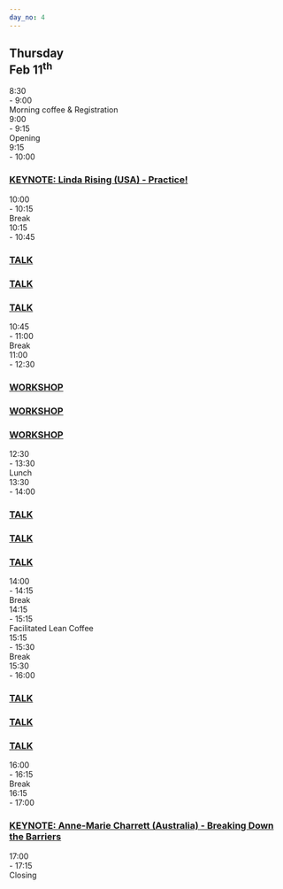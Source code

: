 ```yaml
---
day_no: 4
---
```


<article class="schedule">
  <hgroup>
    <h2>Thursday<br><span>Feb 11<sup>th</sup></span></h2>
  </hgroup>

  <section class="timetable">
  	<div class="row meta">
		<div class="col-md-1 start-time"><time class="start">8:30</time></div>
		<div class="col-md-1 end-time"> - <time class="end">9:00</time></div>
		<div class="col-md-9 description">Morning coffee &amp; Registration</div>
	</div>
  	<div class="row meta">
		<div class="col-md-1 start-time"><time class="start">9:00</time></div>
		<div class="col-md-1 end-time"> - <time class="end">9:15</time></div>
		<div class="col-md-9 description">Opening</div>
	</div>
  	<div class="row keynote">
		<div class="col-md-1 start-time"><time class="start">9:15</time></div>
		<div class="col-md-1 end-time"> - <time class="end">10:00</time></div>
		<div class="col-md-9 keynote"><h3><a href="/topics/linda-rising">KEYNOTE: Linda Rising (USA) - Practice!</a></h3></div>
	</div>
  	<div class="row break">
		<div class="col-md-1 start-time"><time class="start">10:00</time></div>
		<div class="col-md-1 end-time"> - <time class="end">10:15</time></div>
		<div class="col-md-9 description">Break</div>
	</div>
  	<div class="row talk">
		<div class="col-md-1 start-time"><time class="start">10:15</time></div>
		<div class="col-md-1 end-time"> - <time class="end">10:45</time></div>
		<div class="col-md-3 session"><h3><a href="/topics/#loremiipsum">TALK</a></h3></div>
		<div class="col-md-3 session"><h3><a href="/topics/#loremiipsum">TALK</a></h3></div>
		<div class="col-md-3 session"><h3><a href="/topics/#loremiipsum">TALK</a></h3></div>
	</div>
  	<div class="row break">
		<div class="col-md-1 start-time"><time class="start">10:45</time></div>
		<div class="col-md-1 end-time"> - <time class="end">11:00</time></div>
		<div class="col-md-9 description">Break</div>
	</div>
  	<div class="row workshop">
		<div class="col-md-1 start-time"><time class="start">11:00</time></div>
		<div class="col-md-1 end-time"> - <time class="end">12:30</time></span></div>
		<div class="col-md-3 session"><h3><a href="/topics/#loremiipsum">WORKSHOP</a></h3></div>
		<div class="col-md-3 session"><h3><a href="/topics/#loremiipsum">WORKSHOP</a></h3></div>
		<div class="col-md-3 session"><h3><a href="/topics/#loremiipsum">WORKSHOP</a></h3></div>
	</div>
  	<div class="row break">
		<div class="col-md-1 start-time"><time class="start">12:30</time></div>
		<div class="col-md-1 end-time"> - <time class="end">13:30</time></div>
		<div class="col-md-9 description">Lunch</div>
	</div>
  	<div class="row talk">
		<div class="col-md-1 start-time"><time class="start">13:30</time></div>
		<div class="col-md-1 end-time"> - <time class="end">14:00</time></div>
		<div class="col-md-3 session"><h3><a href="/topics/#loremiipsum">TALK</a></h3></div>
		<div class="col-md-3 session"><h3><a href="/topics/#loremiipsum">TALK</a></h3></div>
		<div class="col-md-3 session"><h3><a href="/topics/#loremiipsum">TALK</a></h3></div>
	</div>
  	<div class="row break">
		<div class="col-md-1 start-time"><time class="start">14:00</time></div>
		<div class="col-md-1 end-time"> - <time class="end">14:15</time></div>
		<div class="col-md-9 description">Break</div>
	</div>
  	<div class="row open-space">
		<div class="col-md-1 start-time"><time class="start">14:15</time></div>
		<div class="col-md-1 end-time"> - <time class="end">15:15</time></div>
		<div class="col-md-9 description">Facilitated Lean Coffee</div>
	</div>
  	<div class="row break">
		<div class="col-md-1 start-time"><time class="start">15:15</time></div>
		<div class="col-md-1 end-time"> - <time class="end">15:30</time></div>
		<div class="col-md-9 description">Break</div>
	</div>
  	<div class="row talk">
		<div class="col-md-1 start-time"><time class="start">15:30</time></div>
		<div class="col-md-1 end-time"> - <time class="end">16:00</time></div>
		<div class="col-md-3 session"><h3><a href="/topics/#loremiipsum">TALK</a></h3></div>
		<div class="col-md-3 session"><h3><a href="/topics/#loremiipsum">TALK</a></h3></div>
		<div class="col-md-3 session"><h3><a href="/topics/#loremiipsum">TALK</a></h3></div>
	</div>
  	<div class="row break">
		<div class="col-md-1 start-time"><time class="start">16:00</time></div>
		<div class="col-md-1 end-time"> - <time class="end">16:15</time></div>
		<div class="col-md-9 description">Break</div>
	</div>
  	<div class="row keynote">
		<div class="col-md-1 start-time"><time class="start">16:15</time></div>
		<div class="col-md-1 end-time"> - <time class="end">17:00</time></div>
		<div class="col-md-9 keynote"><h3><a href="/topics/anne-marie-charrett">KEYNOTE: Anne-Marie Charrett (Australia) - Breaking Down the Barriers</a></h3></div>
	</div>
  	<div class="row meta">
		<div class="col-md-1 start-time"><time class="start">17:00</time></div>
		<div class="col-md-1 end-time"> - <time class="end">17:15</time></div>
		<div class="col-md-9 description">Closing</div>
	</div>
  </section>



</article>
